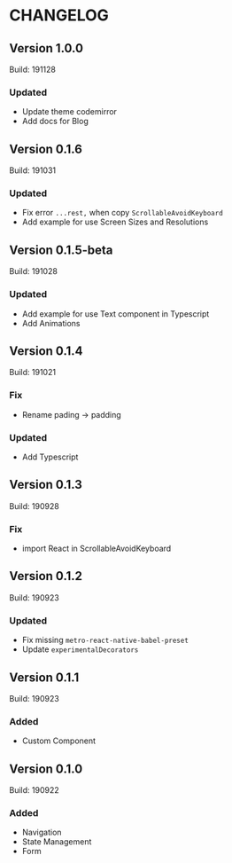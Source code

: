 # CHANGELOG


## Version 1.0.0
Build: 191128

### Updated

- Update theme codemirror
- Add docs for Blog



## Version 0.1.6
Build: 191031

### Updated

- Fix error `...rest,` when copy `ScrollableAvoidKeyboard`
- Add example for use Screen Sizes and Resolutions



## Version 0.1.5-beta
Build: 191028

### Updated

- Add example for use Text component in Typescript
- Add Animations


## Version 0.1.4
Build: 191021

### Fix

- Rename pading -> padding

### Updated

- Add Typescript


## Version 0.1.3
Build: 190928 

### Fix

- import React in ScrollableAvoidKeyboard


## Version 0.1.2
Build: 190923 

### Updated

- Fix missing `metro-react-native-babel-preset`
- Update `experimentalDecorators`


## Version 0.1.1
Build: 190923 

### Added

- Custom Component


## Version 0.1.0
Build: 190922 

### Added

- Navigation
- State Management
- Form